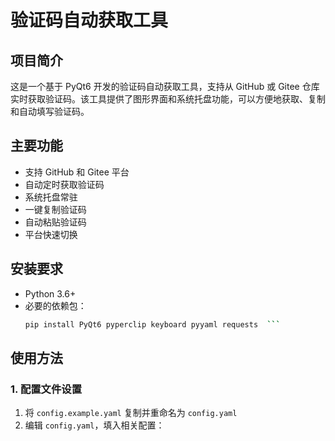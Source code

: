 # 验证码自动获取工具

## 项目简介
这是一个基于 PyQt6 开发的验证码自动获取工具，支持从 GitHub 或 Gitee 仓库实时获取验证码。该工具提供了图形界面和系统托盘功能，可以方便地获取、复制和自动填写验证码。

## 主要功能
- 支持 GitHub 和 Gitee 平台
- 自动定时获取验证码
- 系统托盘常驻
- 一键复制验证码
- 自动粘贴验证码
- 平台快速切换

## 安装要求
- Python 3.6+
- 必要的依赖包：
  ```bash
  pip install PyQt6 pyperclip keyboard pyyaml requests  ```

## 使用方法

### 1. 配置文件设置
1. 将 `config.example.yaml` 复制并重命名为 `config.yaml`
2. 编辑 `config.yaml`，填入相关配置： 